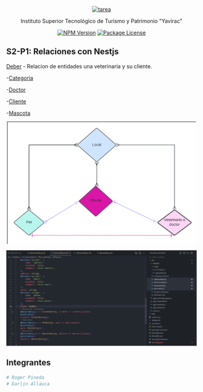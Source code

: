 <p align="center">
  <a href="http://nestjs.com/" target="blank"><img src="https://yavirac.edu.ec/img/Logo%20Yavirac.png" width="350" alt="tarea" /></a>
</p>


[circleci-image]: https://th.bing.com/th/id/OIP.2l8m65UEPCUNqZNd-Vqn_QHaHa?pid=ImgDet&rs=1
[circleci-url]: https://circleci.com/gh/nestjs/nest

  <p align="center">Instituto Superior Tecnológico de Turismo y Patrimonio "Yavirac"</p>
    <p align="center">
<a href="https://www.npmjs.com/~nestjscore" target="_blank"><img src="https://img.shields.io/npm/v/@nestjs/core.svg" alt="NPM Version" /></a>
<a href="https://www.npmjs.com/~nestjscore" target="_blank"><img src="https://img.shields.io/npm/l/@nestjs/core.svg" alt="Package License" /></a>

## S2-P1: Relaciones con Nestjs

[Deber](https://github.com/ROOGER963/Notes4Y/tree/main/paw/relations/src/entities/) - Relacion de entidades una veterinaria y su cliente.

-[Categoria](https://github.com/ROOGER963/Notes4Y/tree/main/paw/relations/src/entities/)

-[Doctor](https://github.com/ROOGER963/Notes4Y/tree/main/paw/relations/src/entities/)

-[Cliente](https://github.com/ROOGER963/Notes4Y/tree/main/paw/relations/src/entities/)

-[Mascota](https://github.com/ROOGER963/Notes4Y/tree/main/paw/relations/src/entities/)

<p align="center">
  <a href="http://nestjs.com/" target="blank"><img src="https://github.com/darlinmel/AplicacionesWeb/blob/main/S2-P1/img/relacion.png" width="500" alt="tarea" /></a>
</p>
<p align="center">
  <a href="http://nestjs.com/" target="blank"><img src="https://github.com/darlinmel/AplicacionesWeb/blob/main/S2-P1/img/codigo.png" width="550" alt="tarea" /></a>
</p>

## Integrantes

```bash
# Roger Pineda
# Darlin Allauca
```
